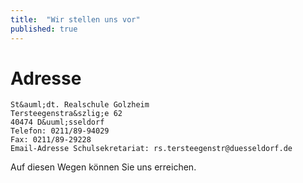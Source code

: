 ```yaml
---
title:  "Wir stellen uns vor"
published: true
---
```



# Adresse

	St&auml;dt. Realschule Golzheim
	Tersteegenstra&szlig;e 62
	40474 D&uuml;sseldorf
	Telefon: 0211/89-94029
	Fax: 0211/89-29228
	Email-Adresse Schulsekretariat: rs.tersteegenstr@duesseldorf.de

Auf diesen Wegen k&ouml;nnen Sie uns erreichen. 


